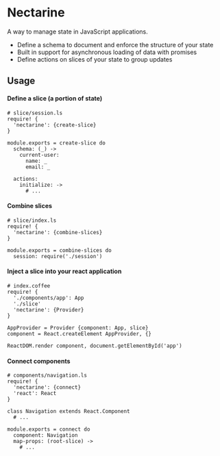 # Nectarine

A way to manage state in JavaScript applications.

* Define a schema to document and enforce the structure of your state
* Built in support for asynchronous loading of data with promises
* Define actions on slices of your state to group updates

## Usage

#### Define a slice (a portion of state)
```livescript
# slice/session.ls
require! {
  'nectarine': {create-slice}
}

module.exports = create-slice do
  schema: (_) ->
    current-user:
      name: _
      email: _

  actions:
    initialize: ->
      # ...
```

#### Combine slices
```livescript
# slice/index.ls
require! {
  'nectarine': {combine-slices}
}

module.exports = combine-slices do
  session: require('./session')
```

#### Inject a slice into your react application
```livescript
# index.coffee
require! {
  './components/app': App
  './slice'
  'nectarine': {Provider}
}

AppProvider = Provider {component: App, slice}
component = React.createElement AppProvider, {}

ReactDOM.render component, document.getElementById('app')
```


#### Connect components
```livescript
# components/navigation.ls
require! {
  'nectarine': {connect}
  'react': React
}

class Navigation extends React.Component
  # ...

module.exports = connect do
  component: Navigation
  map-props: (root-slice) ->
    # ...
```
